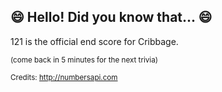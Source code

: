 ## 😄 Hello! Did you know that... 😄
121 is the official end score for Cribbage.

<sup>(come back in 5 minutes for the next trivia)</sup>


<sup>Credits: http://numbersapi.com</sup>
